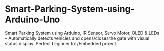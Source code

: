# Smart-Parking-System-using-Arduino-Uno
Smart Parking System using Arduino, IR Sensor, Servo Motor, OLED &amp; LEDs – Automatically detects vehicles and opens/closes the gate with visual status display. Perfect beginner IoT/Embedded project.
